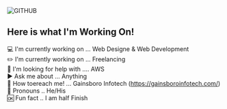 <img src="http://gainsboroinfotech.com/wp-content/uploads/2021/10/GITHUB.jpg" alt="GITHUB">

## Here is what I'm Working On!


:computer: I'm currently working on ... Web Designe & Web Development <br>
:pencil2: I'm currently working on ... Freelancing<br>
:mag_right: I'm looking for help with .... AWS<br>
:arrow_forward: Ask me about ... Anything<br>
:paperclip: How toereach me! ... Gainsboro Infotech (https://gainsboroinfotech.com/)<br>
:busts_in_silhouette: Pronouns .. He/His<br>
:ok: Fun fact .. I am half Finish<br>
